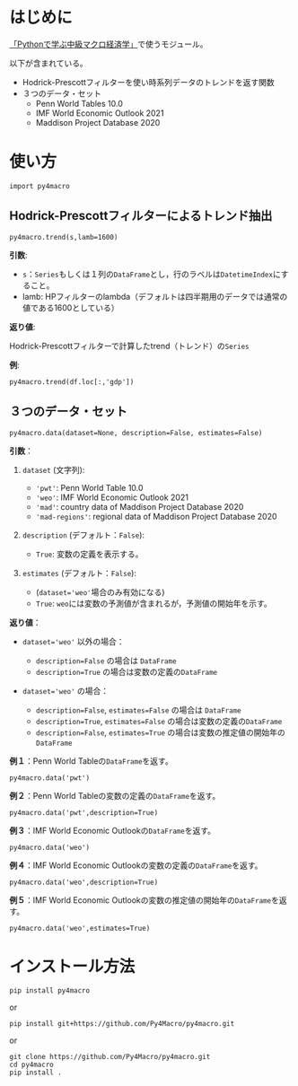 # はじめに

[「Pythonで学ぶ中級マクロ経済学」](https://py4macro.github.io)で使うモジュール。

以下が含まれている。
* Hodrick-Prescottフィルターを使い時系列データのトレンドを返す関数
* ３つのデータ・セット
    * Penn World Tables 10.0
    * IMF World Economic Outlook 2021
    * Maddison Project Database 2020

# 使い方
```
import py4macro
```

## Hodrick-Prescottフィルターによるトレンド抽出

```
py4macro.trend(s,lamb=1600)
```
**引数**:

* `s`：`Series`もしくは１列の`DataFrame`とし，行のラベルは`DatetimeIndex`にすること。
* lamb: HPフィルターのlambda（デフォルトは四半期用のデータでは通常の値である1600としている）

**返り値**:

Hodrick-Prescottフィルターで計算したtrend（トレンド）の`Series`


**例**:

`py4macro.trend(df.loc[:,'gdp'])`

## ３つのデータ・セット

```
py4macro.data(dataset=None, description=False, estimates=False)
```

**引数**：

1. `dataset` (文字列):
    * `'pwt'`:   Penn World Table 10.0
    * `'weo'`:   IMF World Economic Outlook 2021
    * `'mad'`:   country data of Maddison Project Database 2020
    * `'mad-regions'`:   regional data of Maddison Project Database 2020

1. `description` (デフォルト：`False`):
    * `True`: 変数の定義を表示する。

1. `estimates` (デフォルト：`False`):
    * (`dataset='weo'`場合のみ有効になる)
    * `True`: `weo`には変数の予測値が含まれるが，予測値の開始年を示す。


**返り値**：

* `dataset='weo'` 以外の場合：
    * `description=False` の場合は `DataFrame`
    * `description=True` の場合は変数の定義の`DataFrame`

* `dataset='weo'` の場合：
    * `description=False`, `estimates=False` の場合は `DataFrame`
    * `description=True`, `estimates=False` の場合は変数の定義の`DataFrame`
    * `description=False`, `estimates=True` の場合は変数の推定値の開始年の`DataFrame`


**例１**：Penn World Tableの`DataFrame`を返す。

`py4macro.data('pwt')`


**例２**：Penn World Tableの変数の定義の`DataFrame`を返す。

`py4macro.data('pwt',description=True)`


**例３**：IMF World Economic Outlookの`DataFrame`を返す。

`py4macro.data('weo')`

**例４**：IMF World Economic Outlookの変数の定義の`DataFrame`を返す。

`py4macro.data('weo',description=True)`


**例５**：IMF World Economic Outlookの変数の推定値の開始年の`DataFrame`を返す。

`py4macro.data('weo',estimates=True)`


# インストール方法
```
pip install py4macro
```
or
```
pip install git+https://github.com/Py4Macro/py4macro.git
```
or
```
git clone https://github.com/Py4Macro/py4macro.git
cd py4macro
pip install .
```
